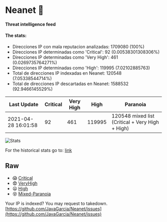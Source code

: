 # Neanet :hocho:
#### Threat intelligence feed
#### The stats:

- Direcciones IP con mala reputacion analizadas: 1709080 (100%)
- Direcciones IP determinadas como 'Critical':  92 (0.00538301308306%)
- Direcciones IP determinadas como 'Very High':  461 (0.0269735764271%)
- Direcciones IP determinadas como 'High':  119995 (7.02102885763)
- Total de direcciones IP indexadas en Neanet:  120548 (7.05338544714%)
- Total de direcciones IP descartadas en Neanet:  1588532 (92.9466145529%)

| Last Update | Critical | Very High | High | Paranoia |
| --- | --- | --- | --- | --- |
| 2021-04-28 16:01:58 | 92 | 461 | 119995 | 120548 mixed list (Critical + Very High + High)|

![Stats](https://docs.google.com/spreadsheets/d/e/2PACX-1vSnaNMIXVabIpDJjufMlzH7poXnshF3mgd8Is1g9ytUEzVsP5my4Trn8f-xkoLLQ38xpL3HtmUexLo6/pubchart?oid=501124687&format=image)

For the historical stats go to: [link](/stats.csv)
## Raw
- :scream: [Critical](https://raw.githubusercontent.com/JavaGarcia/Neanet/master/blacklists/neanet_critical.txt)
- :fearful: [VeryHigh](https://raw.githubusercontent.com/JavaGarcia/Neanet/master/blacklists/neanet_veryHigh.txtt)
- :frowning: [High](https://raw.githubusercontent.com/JavaGarcia/Neanet/master/blacklists/neanet_high.txt)
- :dizzy_face: [Mixed-Paranoia](https://raw.githubusercontent.com/JavaGarcia/Neanet/master/blacklists/neanet_all.txt)


Your IP is indexed? You may request to takedown. [https://github.com/JavaGarcia/Neanet/issues](https://github.com/JavaGarcia/Neanet/issues)






























































































































































































































































































































































































































































































































































































































































































































































































































































































































































































































































































































































































































































































































































































































































































































































































































































































































































































































































































































































































































































































































































































































































































































































































































































































































































































































































































































































































































































































































































































































































































































































































































































































































































































































































































































































































































































































































































































































































































































































































































































































































































































































































































































































































































































































































































































































































































































































































































































































































































































































































































































































































































































































































































































































































































































































































































































































































































































































































































































































































































































































































































